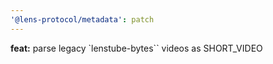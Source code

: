 ```yaml
---
'@lens-protocol/metadata': patch
---
```


**feat:** parse legacy `lenstube-bytes`` videos as SHORT_VIDEO
